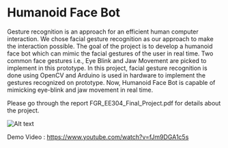 # Humanoid Face Bot

Gesture recognition is an approach for an efficient human computer interaction. We chose facial gesture recognition as our approach to make the interaction possible. The goal of the project is to develop a humanoid face bot which can mimic the facial gestures of the user in real time. Two common face gestures i.e., Eye Blink and Jaw Movement are picked to implement in this prototype. In this project,  facial gesture recognition is done using OpenCV and Arduino is used in hardware to implement the gestures recognized on prototype. Now, Humanoid Face Bot is capable of mimicking eye-blink and jaw movement in real time.

Please go through the report FGR_EE304_Final_Project.pdf for details about the project.

![Alt text](https://cloud.githubusercontent.com/assets/5204400/19833583/36759ef2-9e14-11e6-9fd9-784937886857.jpg)

Demo Video : https://www.youtube.com/watch?v=fJm9DGA1c5s 
